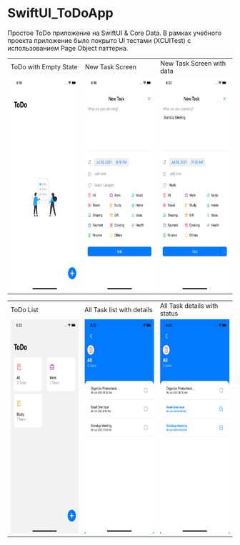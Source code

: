 # SwiftUI_ToDoApp
Простое ToDo приложение на SwiftUI & Core Data.
В рамках учебного проекта приложение было покрыто UI тестами (XCUITest) с использованием Page Object паттерна.
<table>
   <tr>
    <td>ToDo with Empty State</td>
     <td>New Task Screen</td>
     <td>New Task Screen with data</td>
  </tr>
  <tr>
    <td><img src="screenshots/Simulator Screen Shot - iPhone 11 - 2021-07-25 at 18.18.32.png" width=240 height=480></td>
    <td><img src="screenshots/Simulator Screen Shot - iPhone 11 - 2021-07-25 at 18.18.40.png" width=240 height=480></td>
    <td><img src="screenshots/Simulator Screen Shot - iPhone 11 - 2021-07-25 at 18.22.13.png" width=240 height=480></td>
  </tr>
 </table>
 
 <table>
   <tr>
    <td>ToDo List</td>
     <td>All Task list with details</td>
     <td>All Task details with status</td>
  </tr>
  <tr>
    <td><img src="screenshots/Simulator Screen Shot - iPhone 11 - 2021-07-25 at 18.22.46.png" width=240 height=480></td>
    <td><img src="screenshots/Simulator Screen Shot - iPhone 11 - 2021-07-25 at 18.22.49.png" width=240 height=480></td>
    <td><img src="screenshots/Simulator Screen Shot - iPhone 11 - 2021-07-25 at 18.23.07.png" width=240 height=480></td>
  </tr>
 </table>
